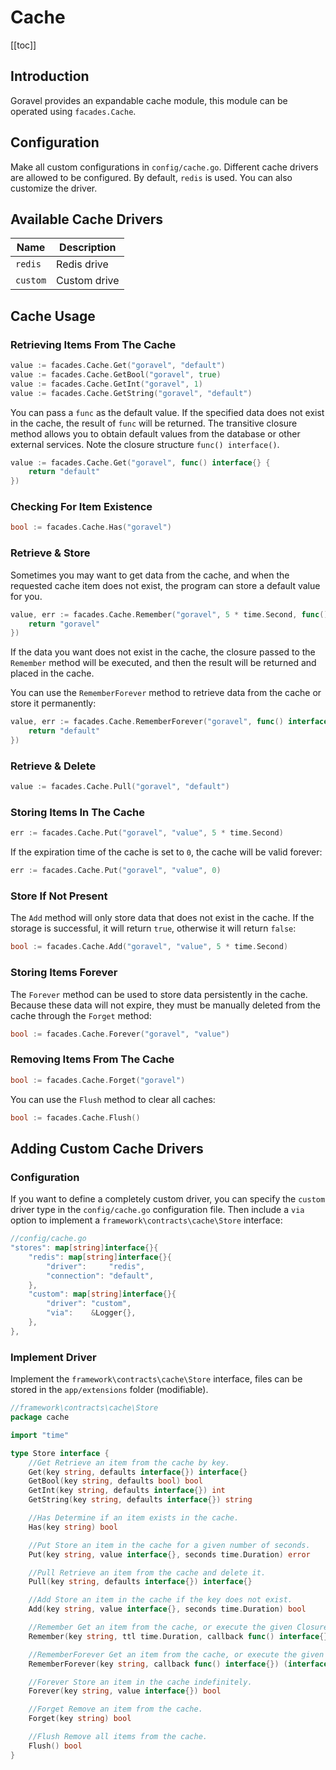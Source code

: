 # Cache

[[toc]]

## Introduction

Goravel provides an expandable cache module, this module can be operated using `facades.Cache`.

## Configuration

Make all custom configurations in `config/cache.go`. Different cache drivers are allowed to be configured. By default, `redis` is used. You can also customize the driver.

## Available Cache Drivers

| Name     | Description  |
| -------- | ------------ |
| `redis`  | Redis drive  |
| `custom` | Custom drive |

## Cache Usage

### Retrieving Items From The Cache

```go
value := facades.Cache.Get("goravel", "default")
value := facades.Cache.GetBool("goravel", true)
value := facades.Cache.GetInt("goravel", 1)
value := facades.Cache.GetString("goravel", "default")
```

You can pass a `func` as the default value. If the specified data does not exist in the cache, the result of `func` will be returned. The transitive closure method allows you to obtain default values from the database or other external services. Note the closure structure `func() interface()`.

```go
value := facades.Cache.Get("goravel", func() interface{} {
    return "default"
})
```

### Checking For Item Existence

```go
bool := facades.Cache.Has("goravel")
```

### Retrieve & Store

Sometimes you may want to get data from the cache, and when the requested cache item does not exist, the program can store a default value for you.

```go
value, err := facades.Cache.Remember("goravel", 5 * time.Second, func() interface{} {
    return "goravel"
})
```

If the data you want does not exist in the cache, the closure passed to the `Remember` method will be executed, and then the result will be returned and placed in the cache.

You can use the `RememberForever` method to retrieve data from the cache or store it permanently:

```go
value, err := facades.Cache.RememberForever("goravel", func() interface{} {
    return "default"
})
```

### Retrieve & Delete

```go
value := facades.Cache.Pull("goravel", "default")
```

### Storing Items In The Cache

```go
err := facades.Cache.Put("goravel", "value", 5 * time.Second)
```

If the expiration time of the cache is set to `0`, the cache will be valid forever:

```go
err := facades.Cache.Put("goravel", "value", 0)
```

### Store If Not Present

The `Add` method will only store data that does not exist in the cache. If the storage is successful, it will return `true`, otherwise it will return `false`:

```go
bool := facades.Cache.Add("goravel", "value", 5 * time.Second)
```

### Storing Items Forever

The `Forever` method can be used to store data persistently in the cache. Because these data will not expire, they must be manually deleted from the cache through the `Forget` method:

```go
bool := facades.Cache.Forever("goravel", "value")
```

### Removing Items From The Cache

```go
bool := facades.Cache.Forget("goravel")
```

You can use the `Flush` method to clear all caches:

```go
bool := facades.Cache.Flush()
```

## Adding Custom Cache Drivers

### Configuration

If you want to define a completely custom driver, you can specify the `custom` driver type in the `config/cache.go` configuration file.
Then include a `via` option to implement a `framework\contracts\cache\Store` interface:

```go
//config/cache.go
"stores": map[string]interface{}{
    "redis": map[string]interface{}{
        "driver":     "redis",
        "connection": "default",
    },
    "custom": map[string]interface{}{
        "driver": "custom",
        "via":    &Logger{},
    },
},
```

### Implement Driver

Implement the `framework\contracts\cache\Store` interface, files can be stored in the `app/extensions` folder (modifiable).

```go
//framework\contracts\cache\Store
package cache

import "time"

type Store interface {
    //Get Retrieve an item from the cache by key.
    Get(key string, defaults interface{}) interface{}
    GetBool(key string, defaults bool) bool
    GetInt(key string, defaults interface{}) int
    GetString(key string, defaults interface{}) string

    //Has Determine if an item exists in the cache.
    Has(key string) bool

    //Put Store an item in the cache for a given number of seconds.
    Put(key string, value interface{}, seconds time.Duration) error

    //Pull Retrieve an item from the cache and delete it.
    Pull(key string, defaults interface{}) interface{}

    //Add Store an item in the cache if the key does not exist.
    Add(key string, value interface{}, seconds time.Duration) bool

    //Remember Get an item from the cache, or execute the given Closure and store the result.
    Remember(key string, ttl time.Duration, callback func() interface{}) (interface{}, error)

    //RememberForever Get an item from the cache, or execute the given Closure and store the result forever.
    RememberForever(key string, callback func() interface{}) (interface{}, error)

    //Forever Store an item in the cache indefinitely.
    Forever(key string, value interface{}) bool

    //Forget Remove an item from the cache.
    Forget(key string) bool

    //Flush Remove all items from the cache.
    Flush() bool
}
```

